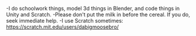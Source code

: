 -I do schoolwork things, model 3d things in Blender, and code things in Unity and Scratch.
-Please don't put the milk in before the cereal. If you do, seek immediate help.
-I use Scratch sometimes: https://scratch.mit.edu/users/dabigmoosebro/

<!---
fusionmoose/fusionmoose is a ✨ special ✨ repository because its `README.md` (this file) appears on your GitHub profile.
You can click the Preview link to take a look at your changes.
--->
